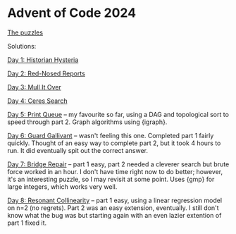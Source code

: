 # Advent of Code 2024

[The puzzles](https://adventofcode.com/2024/)

Solutions:

[Day 1: Historian Hysteria](https://inductivestep.github.io/aoc2024/aoc01.nb.html)

[Day 2: Red-Nosed Reports](https://inductivestep.github.io/aoc2024/aoc02.nb.html)

[Day 3: Mull It Over](https://inductivestep.github.io/aoc2024/aoc03.nb.html)

[Day 4: Ceres Search](https://inductivestep.github.io/aoc2024/aoc04.nb.html)

[Day 5: Print Queue](https://inductivestep.github.io/aoc2024/aoc05.nb.html) &ndash;
my favourite so far, using a DAG and topological sort to speed through part 2.
Graph algorithms using {igraph}.

[Day 6: Guard Gallivant](https://inductivestep.github.io/aoc2024/aoc06.nb.html)
&ndash; wasn't feeling this one. Completed part 1 fairly quickly. Thought 
of an easy way to complete part 2, but it took 4 hours to run. It did eventually
spit out the correct answer.

[Day 7: Bridge Repair](https://inductivestep.github.io/aoc2024/aoc07.nb.html)
&ndash; part 1 easy, part 2 needed a cleverer search but brute force worked in an
hour. I don't have time right now to do better; however, it's an interesting
puzzle, so I may revisit at some point. Uses {gmp} for large integers,
which works very well.

[Day 8: Resonant Collinearity](https://inductivestep.github.io/aoc2024/aoc08.nb.html)
&ndash; part 1 easy, using a linear regression model on n=2 (no regrets). Part 2
was an easy extension, eventually. I still don't know what the bug was but
starting again with an even lazier extention of part 1 fixed it.
